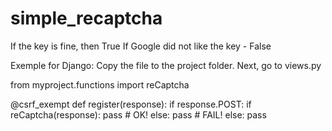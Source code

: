 # simple_recaptcha
If the key is fine, then True
If Google did not like the key - False

Exemple for Django:
Copy the file to the project folder.
Next, go to views.py

from myproject.functions import reCaptcha

@csrf_exempt
def register(response):
    if response.POST:
        if reCaptcha(response):
            pass # OK!
        else:
            pass # FAIL!
    else:
        pass
